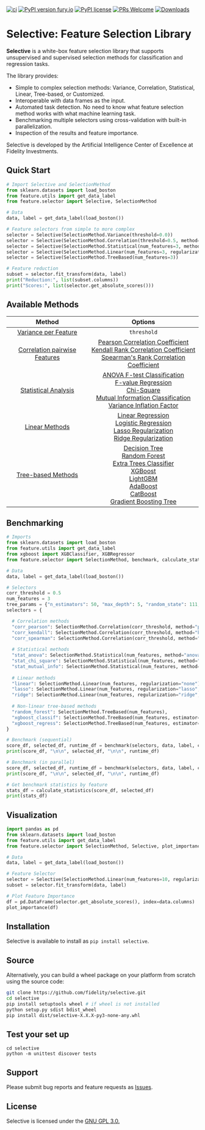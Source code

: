 [![ci](https://github.com/fidelity/selective/actions/workflows/ci.yml/badge.svg?branch=master)](https://github.com/fidelity/selective/actions/workflows/ci.yml) [![PyPI version fury.io](https://badge.fury.io/py/selective.svg)](https://pypi.python.org/pypi/selective/) [![PyPI license](https://img.shields.io/pypi/l/selective.svg)](https://pypi.python.org/pypi/selective/) [![PRs Welcome](https://img.shields.io/badge/PRs-welcome-brightgreen.svg?style=flat-square)](http://makeapullrequest.com) [![Downloads](https://static.pepy.tech/personalized-badge/selective?period=total&units=international_system&left_color=grey&right_color=orange&left_text=Downloads)](https://pepy.tech/project/selective)


# Selective: Feature Selection Library
**Selective** is a white-box feature selection library that supports unsupervised and supervised selection methods for classification and regression tasks. 

The library provides:

* Simple to complex selection methods: Variance, Correlation, Statistical, Linear, Tree-based, or Customized.
* Interoperable with data frames as the input.
* Automated task detection. No need to know what feature selection method works with what machine learning task.
* Benchmarking multiple selectors using cross-validation with built-in parallelization.
* Inspection of the results and feature importance. 

Selective is developed by the Artificial Intelligence Center of Excellence at Fidelity Investments.

## Quick Start
```python
# Import Selective and SelectionMethod
from sklearn.datasets import load_boston
from feature.utils import get_data_label
from feature.selector import Selective, SelectionMethod

# Data
data, label = get_data_label(load_boston())

# Feature selectors from simple to more complex
selector = Selective(SelectionMethod.Variance(threshold=0.0))
selector = Selective(SelectionMethod.Correlation(threshold=0.5, method="pearson"))
selector = Selective(SelectionMethod.Statistical(num_features=3, method="anova"))
selector = Selective(SelectionMethod.Linear(num_features=3, regularization="none"))
selector = Selective(SelectionMethod.TreeBased(num_features=3))

# Feature reduction
subset = selector.fit_transform(data, label)
print("Reduction:", list(subset.columns))
print("Scores:", list(selector.get_absolute_scores()))
```


## Available Methods

| Method | Options |
| :---------------: | :-----: |
| [Variance per Feature](https://scikit-learn.org/stable/modules/generated/sklearn.feature_selection.VarianceThreshold.html) | `threshold` |
| [Correlation pairwise Features](https://pandas.pydata.org/pandas-docs/stable/reference/api/pandas.DataFrame.corr.html) | [Pearson Correlation Coefficient](https://en.wikipedia.org/wiki/Pearson_correlation_coefficient) <br> [Kendall Rank Correlation Coefficient](https://en.wikipedia.org/wiki/Kendall_rank_correlation_coefficient) <br> [Spearman's Rank Correlation Coefficient](https://en.wikipedia.org/wiki/Spearman%27s_rank_correlation_coefficient) <br> |
| [Statistical Analysis](https://scikit-learn.org/stable/modules/feature_selection.html#univariate-feature-selection) | [ANOVA F-test Classification](https://scikit-learn.org/stable/modules/generated/sklearn.feature_selection.f_classif.html) <br> [F-value Regression](https://scikit-learn.org/stable/modules/generated/sklearn.feature_selection.f_regression.html) <br> [Chi-Square](https://scikit-learn.org/stable/modules/generated/sklearn.feature_selection.chi2.html) <br> [Mutual Information Classification](https://scikit-learn.org/stable/modules/generated/sklearn.feature_selection.mutual_info_classif.html) <br> [Variance Inflation Factor](https://www.statsmodels.org/stable/generated/statsmodels.stats.outliers_influence.variance_inflation_factor.html) |
| [Linear Methods](https://en.wikipedia.org/wiki/Linear_regression) | [Linear Regression](https://scikit-learn.org/stable/modules/generated/sklearn.linear_model.LinearRegression.html?highlight=linear%20regression#sklearn.linear_model.LinearRegression) <br> [Logistic Regression](https://scikit-learn.org/stable/modules/generated/sklearn.linear_model.LogisticRegression.html?highlight=logistic%20regression#sklearn.linear_model.LogisticRegression) <br> [Lasso Regularization](https://scikit-learn.org/stable/modules/generated/sklearn.linear_model.Lasso.html#sklearn.linear_model.Lasso) <br> [Ridge Regularization](https://scikit-learn.org/stable/modules/generated/sklearn.linear_model.Ridge.html#sklearn.linear_model.Ridge) <br> |
| [Tree-based Methods](https://scikit-learn.org/stable/modules/tree.html) | [Decision Tree](https://scikit-learn.org/stable/modules/generated/sklearn.tree.DecisionTreeClassifier.html#sklearn.tree.DecisionTreeClassifier) <br> [Random Forest](https://scikit-learn.org/stable/modules/generated/sklearn.ensemble.RandomForestClassifier.html?highlight=random%20forest#sklearn.ensemble.RandomForestClassifier) <br> [Extra Trees Classifier](https://scikit-learn.org/stable/modules/generated/sklearn.ensemble.ExtraTreesClassifier.html) <br> [XGBoost](https://xgboost.readthedocs.io/en/latest/) <br> [LightGBM](https://lightgbm.readthedocs.io/en/latest/) <br> [AdaBoost](https://scikit-learn.org/stable/modules/generated/sklearn.ensemble.AdaBoostClassifier.html) <br> [CatBoost](https://github.com/catboost)<br> [Gradient Boosting Tree](http://scikit-learn.org/stable/modules/generated/sklearn.ensemble.GradientBoostingClassifier.html) <br> |



## Benchmarking

```python
# Imports
from sklearn.datasets import load_boston
from feature.utils import get_data_label
from xgboost import XGBClassifier, XGBRegressor
from feature.selector import SelectionMethod, benchmark, calculate_statistics

# Data
data, label = get_data_label(load_boston())

# Selectors
corr_threshold = 0.5
num_features = 3
tree_params = {"n_estimators": 50, "max_depth": 5, "random_state": 111, "n_jobs": 4}
selectors = {

  # Correlation methods
  "corr_pearson": SelectionMethod.Correlation(corr_threshold, method="pearson"),
  "corr_kendall": SelectionMethod.Correlation(corr_threshold, method="kendall"),
  "corr_spearman": SelectionMethod.Correlation(corr_threshold, method="spearman"),
  
  # Statistical methods
  "stat_anova": SelectionMethod.Statistical(num_features, method="anova"),
  "stat_chi_square": SelectionMethod.Statistical(num_features, method="chi_square"),
  "stat_mutual_info": SelectionMethod.Statistical(num_features, method="mutual_info"),
  
  # Linear methods
  "linear": SelectionMethod.Linear(num_features, regularization="none"),
  "lasso": SelectionMethod.Linear(num_features, regularization="lasso", alpha=1000),
  "ridge": SelectionMethod.Linear(num_features, regularization="ridge", alpha=1000),
  
  # Non-linear tree-based methods
  "random_forest": SelectionMethod.TreeBased(num_features),
  "xgboost_classif": SelectionMethod.TreeBased(num_features, estimator=XGBClassifier(**tree_params)),
  "xgboost_regress": SelectionMethod.TreeBased(num_features, estimator=XGBRegressor(**tree_params))
}

# Benchmark (sequential)
score_df, selected_df, runtime_df = benchmark(selectors, data, label, cv=5)
print(score_df, "\n\n", selected_df, "\n\n", runtime_df)

# Benchmark (in parallel)
score_df, selected_df, runtime_df = benchmark(selectors, data, label, cv=5, n_jobs=4)
print(score_df, "\n\n", selected_df, "\n\n", runtime_df)

# Get benchmark statistics by feature
stats_df = calculate_statistics(score_df, selected_df)
print(stats_df)
```


## Visualization

```python
import pandas as pd
from sklearn.datasets import load_boston
from feature.utils import get_data_label
from feature.selector import SelectionMethod, Selective, plot_importance

# Data
data, label = get_data_label(load_boston())

# Feature Selector
selector = Selective(SelectionMethod.Linear(num_features=10, regularization="none"))
subset = selector.fit_transform(data, label)

# Plot Feature Importance
df = pd.DataFrame(selector.get_absolute_scores(), index=data.columns)
plot_importance(df)
```

## Installation

Selective is available to install as `pip install selective`. 

## Source 

Alternatively, you can build a wheel package on your platform from scratch using the source code:

```bash
git clone https://github.com/fidelity/selective.git
cd selective
pip install setuptools wheel # if wheel is not installed
python setup.py sdist bdist_wheel
pip install dist/selective-X.X.X-py3-none-any.whl
```

## Test your set up

```
cd selective
python -m unittest discover tests
```

## Support

Please submit bug reports and feature requests as [Issues](https://github.com/fidelity/selective/issues).

## License
Selective is licensed under the [GNU GPL 3.0.](https://github.com/fidelity/selective/blob/master/LICENSE)
